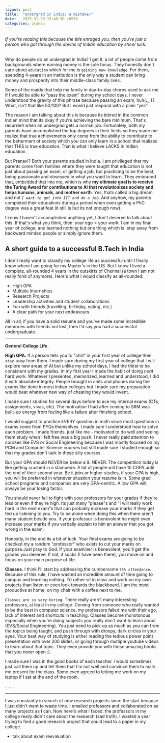 ```yaml
---
layout: post
title:  "Undergrad in India: a mistake?"
date:   2025-01-20 15:48:30 +0530
categories: pranav
---
```

###### If you're reading this because the title enraged you, then you're just a person who got through the downs of Indian education by sheer luck. 

Why do people do an undergrad in India? I get it, a lot of people come from backgrounds where earning money is the sole focus. They honestly don't care about `education` which for me is `gaining new knowledge`. For them, spending 4-years in an institution is the only way a student can bring money and prosperity into their middle-class family lives.

Some of the maids that help my family in day-to-day chores used to ask me if I would be able to "pass the exam" during my school days. I never understood the gravity of this phrase because passing an exam, huh(**._.**)? What, isn't that like 50/100? But I would just respond with a plain "yes".

The reason I am talking about this is because its inbred in the common Indian mind that its okay if you're achieving the bare minimum. That's recurrent when an undergrad gets a normal job. Fortunately, both my parents have accomplished the top degrees in their fields so they made me realize that true achievements only come from the ability to contribute to the betterment of society which you can only learn in a school that realizes that THIS is true education. That is what I believe LACKS in Indian education.

But Pranav!? Both your parents studied in India. I am privileged that my parents come from families where they were taught that education is not just about passing an exam, or getting a job, but practicing to be the best, being passionate and obsessed in what you want to learn. They embraced that, embedded that into me, which is why **my ultimate goal is to receive the Turing Award for contributions to AI that revolutionizes society and helps humans, animals, and mother earth**. Yes, thats called a big dream and not *`I want to get into IIT and do a job`*. And anyhow, my parents completed their educations during a period when even getting a PhD degree was a great feat (it still is but its not enough now).

I know I haven't accomplished anything yet, I don't deserve to talk about this. If that's what you think, then: your ego > your work. I am in my final year of college, and learned nothing but one thing which is: stay away from backward minded people or simply ignore them. 

<h2>A short guide to a successful B.Tech in India</h2>

I don't really want to classify my college life as successful until I finally know where I am going for my Master's in the US. But I know I lived a complete, all-rounded 4 years in the outskirts of Chennai (a town I am not really fond of anymore). Here's what I would classify as all-rounded:

* High GPA
* Multiple Internships
* Research Projects
* Leadership activities and student collaborations
* Fun with friends (travelling, birthday, eating, etc.)
* A clear path for your next endeavours

All in all, if you have a solid resume and you've made some incredible memories with friends not lost, then I'd say you had a successful undergraduate. 

---

**General College Life.** 

**High GPA.** If a person tells you to "chill" in your first year of college then `stay away` from them. I made sure during my first year of college that I will explore new areas of AI but unlike my school days, I had the thirst to be consistent with my grades. In my first year I made the habit of doing *neat* hard work. Whatever I presented, memorized, learned and understood, I did it with absolute integrity. People brought in chits and phones during the exams like done in most indian colleges but I made sure my preparation would beat whatever new way of cheating they would invent.

I made sure I studied for several days before to ace my internal exams (CTs, assignments, vivas, etc). The motivation I had after coming to SRM was built-up energy from feeling like a failure after finishing school.

I would suggest to practice EVERY question in math since most questions in exams come from PYQs themselves. I made sure I understood how to solve each problem. I made friends, just like me - motivated to do well and seeing them study when I felt free was a big push. I never really paid attention to courses like EVS or Social Engineering because I was mostly focused on my PCM and Computer Science courses but still made sure I studied enough so that my grades don't lack in these silly courses. 

But your GPA should NEVER be below a 9. NEVER. The competition today is like getting crushed in a stampede. A lot of people will have 10 CGPA until the end of their second year. Be it jobs or higher studies, if your GPA is high, you will be preferred in whatever situation your resume is in. Some grad school programs and companies are very GPA-centric. A low GPA will always be your losing factor.

You should never fail to fight with your professors for your grades if they're less or even if they're high. Its just many "please"s and "I will really work hard in the next exam"s that can probably increase your marks if they get fed up listening to you. Try to be alone when doing this when there aren't many student beside you. If your professor is benevolent he might even increase your marks if you verbally explain to him an answer that you got wrong in the exam. 

Honestly, in the end its a bit of luck. Your final exams are going to be checked my a random "professor" who exists to cut your marks on purpose.Just pray to God. If your examiner is benevolent, you'll get the grades you deserve. If not, it sucks (I have been there), you move on and focus on your main purpose of life.

**Classes.** I think I'll start by addressing the cumbersome `75% attendance`. Because of this rule, I have wasted an incredible amount of time going to campus and learning nothing. I'd rather sit in class and work on my own projects than listen or even look towards the blackboard. I am the most productive at home, on my chair with a coffee next to me.

`Classes are so very boring`. There really aren't many interesting professors, at least in my college. Coming from someone who really wanted to be the best in computer science, my professors failed me with their ego, lack of interest and shortcuts in teaching. Classes become monotonous especially when you're doing subjects you really don't want to learn about (EVS/Social Engineering). You just need to pick up as much as you can from the topics being taught, and push through with droopy, dark circles in your eyes. Your best way of studying is either reading the tedious power point presentation with over 200 slides, or going through multiple youtube videos to learn about that topic. They even provide you with these amazing books that you never open :).

I made sure I was in the good books of each teacher. I would sometimes just call them up and tell them that I'm not well and convince them to mark me present for the class. Some even agreed to letting me work on my laptop if I sat at the end of the room.

.
.
.
.






---
I was constantly in search of new research projects since the start because I just didn't want to waste time. I emailed professors and collaborated on as many projects as I can. Now here's what I faced: the professors in my college really didn't care about the research (sad truth). I wasted a year trying to find a good research project that could lead to a paper in my college. 

- talk about exam reevaluation